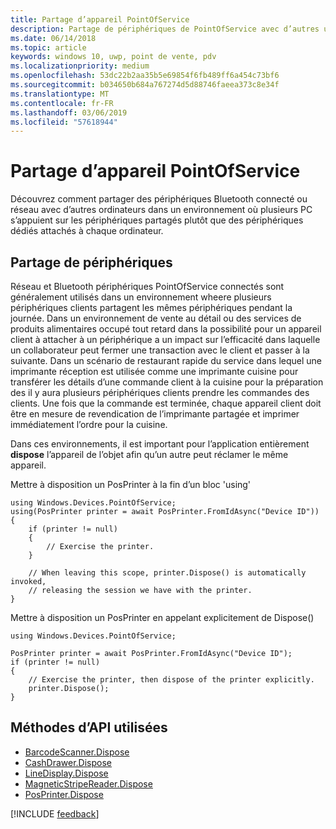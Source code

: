 ```yaml
---
title: Partage d’appareil PointOfService
description: Partage de périphériques de PointOfService avec d’autres utilisateurs
ms.date: 06/14/2018
ms.topic: article
keywords: windows 10, uwp, point de vente, pdv
ms.localizationpriority: medium
ms.openlocfilehash: 53dc22b2aa35b5e69854f6fb489ff6a454c73bf6
ms.sourcegitcommit: b034650b684a767274d5d88746faeea373c8e34f
ms.translationtype: MT
ms.contentlocale: fr-FR
ms.lasthandoff: 03/06/2019
ms.locfileid: "57618944"
---
```

# <a name="pointofservice-device-sharing"></a>Partage d’appareil PointOfService

Découvrez comment partager des périphériques Bluetooth connecté ou réseau avec d’autres ordinateurs dans un environnement où plusieurs PC s’appuient sur les périphériques partagés plutôt que des périphériques dédiés attachés à chaque ordinateur.

## <a name="device-sharing"></a>Partage de périphériques

Réseau et Bluetooth périphériques PointOfService connectés sont généralement utilisés dans un environnement wheere plusieurs périphériques clients partagent les mêmes périphériques pendant la journée.  Dans un environnement de vente au détail ou des services de produits alimentaires occupé tout retard dans la possibilité pour un appareil client à attacher à un périphérique a un impact sur l’efficacité dans laquelle un collaborateur peut fermer une transaction avec le client et passer à la suivante. Dans un scénario de restaurant rapide du service dans lequel une imprimante réception est utilisée comme une imprimante cuisine pour transférer les détails d’une commande client à la cuisine pour la préparation des il y aura plusieurs périphériques clients prendre les commandes des clients.  Une fois que la commande est terminée, chaque appareil client doit être en mesure de revendication de l’imprimante partagée et imprimer immédiatement l’ordre pour la cuisine.

Dans ces environnements, il est important pour l’application entièrement **dispose** l’appareil de l’objet afin qu’un autre peut réclamer le même appareil.

Mettre à disposition un PosPrinter à la fin d’un bloc 'using'

```Csharp 
using Windows.Devices.PointOfService;
using(PosPrinter printer = await PosPrinter.FromIdAsync("Device ID"))
{
    if (printer != null)
    {
        // Exercise the printer.
    }

    // When leaving this scope, printer.Dispose() is automatically invoked, 
    // releasing the session we have with the printer.
}
```


Mettre à disposition un PosPrinter en appelant explicitement de Dispose()

```Csharp 
using Windows.Devices.PointOfService;

PosPrinter printer = await PosPrinter.FromIdAsync("Device ID");
if (printer != null)
{
    // Exercise the printer, then dispose of the printer explicitly.
    printer.Dispose();
}
```

## <a name="api-methods-used"></a>Méthodes d’API utilisées 

+ [BarcodeScanner.Dispose](https://docs.microsoft.com/uwp/api/windows.devices.pointofservice.barcodescanner.dispose) 
+ [CashDrawer.Dispose](https://docs.microsoft.com/uwp/api/windows.devices.pointofservice.cashdrawer.dispose) 
+ [LineDisplay.Dispose](https://docs.microsoft.com/uwp/api/windows.devices.pointofservice.linedisplay.dispose) 
+ [MagneticStripeReader.Dispose](https://docs.microsoft.com/uwp/api/windows.devices.pointofservice.magneticstripereader.dispose)  
+ [PosPrinter.Dispose](https://docs.microsoft.com/uwp/api/windows.devices.pointofservice.posprinter.dispose) 


[!INCLUDE [feedback](./includes/pos-feedback.md)]

